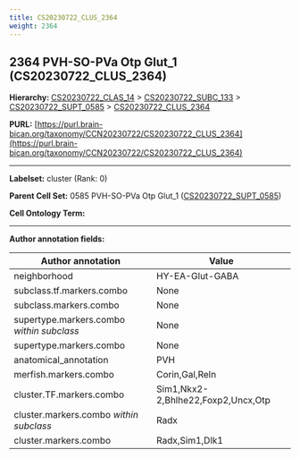 ```yaml
---
title: CS20230722_CLUS_2364
weight: 2364
---
```

## 2364 PVH-SO-PVa Otp Glut_1 (CS20230722_CLUS_2364)
<b>Hierarchy: </b>
[CS20230722_CLAS_14](../CS20230722_CLAS_14) >
[CS20230722_SUBC_133](../CS20230722_SUBC_133) >
[CS20230722_SUPT_0585](../CS20230722_SUPT_0585) >
[CS20230722_CLUS_2364](../CS20230722_CLUS_2364)

**PURL:** [https://purl.brain-bican.org/taxonomy/CCN20230722/CS20230722_CLUS_2364](https://purl.brain-bican.org/taxonomy/CCN20230722/CS20230722_CLUS_2364)

---


**Labelset:** cluster (Rank: 0)

**Parent Cell Set:** 0585 PVH-SO-PVa Otp Glut_1 ([CS20230722_SUPT_0585](../CS20230722_SUPT_0585))



**Cell Ontology Term:** 

[MARKER GENES.]: #


---

[TRANSFERRED ANNOTATIONS.]: #


[AUTHOR ANNOTATION FIELDS.]: #


**Author annotation fields:**

| Author annotation | Value |
|-------------------|-------|
|neighborhood|HY-EA-Glut-GABA|
|subclass.tf.markers.combo|None|
|subclass.markers.combo|None|
|supertype.markers.combo _within subclass_|None|
|supertype.markers.combo|None|
|anatomical_annotation|PVH|
|merfish.markers.combo|Corin,Gal,Reln|
|cluster.TF.markers.combo|Sim1,Nkx2-2,Bhlhe22,Foxp2,Uncx,Otp|
|cluster.markers.combo _within subclass_|Radx|
|cluster.markers.combo|Radx,Sim1,Dlk1|
